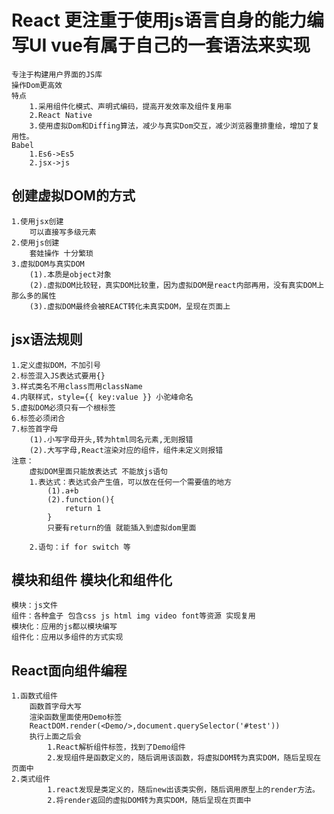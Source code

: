 # React 更注重于使用js语言自身的能力编写UI vue有属于自己的一套语法来实现
    专注于构建用户界面的JS库 
    操作Dom更高效
    特点
        1.采用组件化模式、声明式编码，提高开发效率及组件复用率
        2.React Native
        3.使用虚拟Dom和Diffing算法，减少与真实Dom交互，减少浏览器重排重绘，增加了复用性。
    Babel
        1.Es6->Es5
        2.jsx->js
## 创建虚拟DOM的方式
    1.使用jsx创建
        可以直接写多级元素
    2.使用js创建
        套娃操作 十分繁琐
    3.虚拟DOM与真实DOM
        (1).本质是object对象
        (2).虚拟DOM比较轻，真实DOM比较重，因为虚拟DOM是react内部再用，没有真实DOM上那么多的属性
        (3).虚拟DOM最终会被REACT转化未真实DOM，呈现在页面上

## jsx语法规则
    1.定义虚拟DOM，不加引号
    2.标签混入JS表达式要用{}
    3.样式类名不用class而用className 
    4.内联样式，style={{ key:value }} 小驼峰命名
    5.虚拟DOM必须只有一个根标签
    6.标签必须闭合
    7.标签首字母
        (1).小写字母开头,转为html同名元素,无则报错
        (2).大写字母,React渲染对应的组件，组件未定义则报错
    注意：
        虚拟DOM里面只能放表达式 不能放js语句
        1.表达式：表达式会产生值，可以放在任何一个需要值的地方
            (1).a+b
            (2).function(){
                return 1
            }
            只要有return的值 就能插入到虚拟dom里面
            
        2.语句：if for switch 等

## 模块和组件 模块化和组件化
    模块：js文件
    组件：各种盒子 包含css js html img video font等资源 实现复用
    模块化：应用的js都以模块编写
    组件化：应用以多组件的方式实现

## React面向组件编程
    1.函数式组件
        函数首字母大写
        渲染函数里面使用Demo标签
        ReactDOM.render(<Demo/>,document.querySelector('#test'))
        执行上面之后会
            1.React解析组件标签，找到了Demo组件
            2.发现组件是函数定义的，随后调用该函数，将虚拟DOM转为真实DOM，随后呈现在页面中
    2.类式组件
            1.react发现是类定义的，随后new出该类实例，随后调用原型上的render方法。
            2.将render返回的虚拟DOM转为真实DOM，随后呈现在页面中